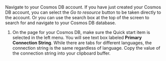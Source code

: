 Navigate to your Cosmos DB account. If you have just created your Cosmos DB account, you can select the *Go to resource* button to be taken directly to the account. Or you can use the search box at the top of the screen to search for and navigate to your Cosmos DB database.

1. On the page for your Cosmos DB, make sure the Quick start item is selected in the left menu. You will see text box labeled **Primary Connection String**. While there are tabs for different languages, the connection string is the same regardless of language. Copy the value of the connection string into your clipboard buffer.